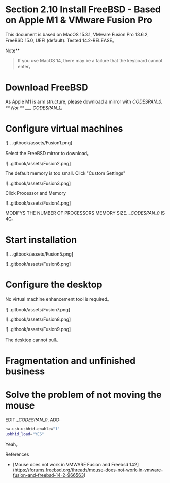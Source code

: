 # Section 2.10 Install FreeBSD - Based on Apple M1 & VMware Fusion Pro

This document is based on MacOS 15.3.1, VMware Fusion Pro 13.6.2, FreeBSD 15.0, UEFI (default). Tested 14.2-RELEASE。

Note**
>
> If you use MacOS 14, there may be a failure that the keyboard cannot enter。

# Download FreeBSD

As Apple M1 is arm structure, please download a mirror with __CODESPAN_0_. ** Not ** ___ CODESPAN_1_。

# Configure virtual machines

![.. .gitbook/assets/Fusion1.png]

Select the FreeBSD mirror to download。

![..gitbook/assets/Fusion2.png]

The default memory is too small. Click "Custom Settings"

![..gitbook/assets/Fusion3.png]

Click Processor and Memory

![..gitbook/assets/Fusion4.png]

MODIFYS THE NUMBER OF PROCESSORS MEMORY SIZE. __CODESPAN_0_ IS 4G。

# Start installation

![.. .gitbook/assets/Fusion5.png]

![..gitbook/assets/Fusion6.png]


# Configure the desktop

No virtual machine enhancement tool is required。

![..gitbook/assets/Fusion7.png]

![..gitbook/assets/Fusion8.png]

![..gitbook/assets/Fusion9.png]

The desktop cannot pull。

# Fragmentation and unfinished business

# Solve the problem of not moving the mouse #

EDIT __CODESPAN_0_, ADD:

```sh
hw.usb.usbhid.enable="1"
usbhid_load="YES"
```

Yeah。

References

- [Mouse does not work in VMWARE Fusion and Freebsd 142] (https://forums.freebsd.org/threads/mouse-does-not-work-in-vmware-fusion-and-freebsd-14-2-966563)
